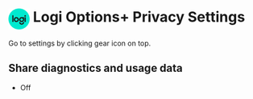 # <img src="../icons/logitech.png" width="42" align="top"> Logi Options+ Privacy Settings

Go to settings by clicking gear icon on top.



## Share diagnostics and usage data
- Off